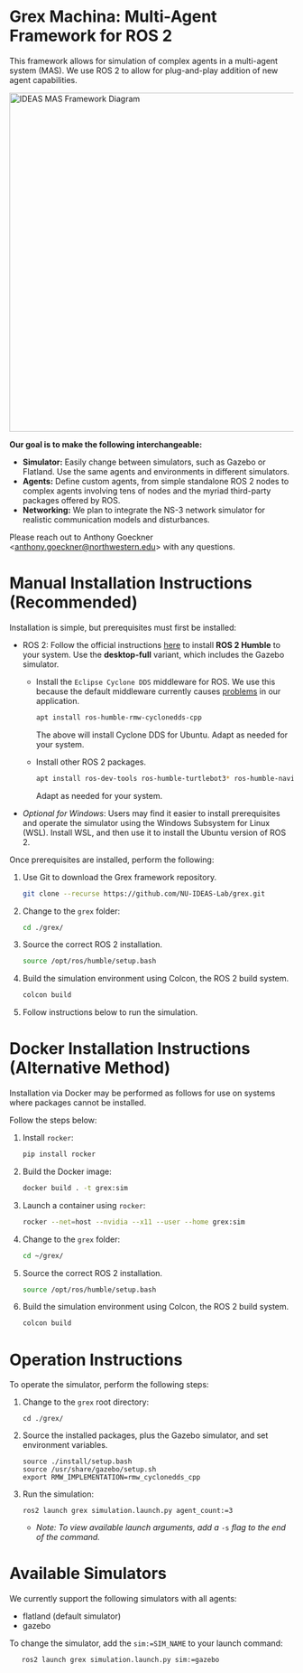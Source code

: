 # Grex Machina: Multi-Agent Framework for ROS 2

This framework allows for simulation of complex agents in a multi-agent system (MAS). We use ROS 2 to allow for plug-and-play addition of new agent capabilities.

<img width="600" alt="IDEAS MAS Framework Diagram" src="https://user-images.githubusercontent.com/1892393/232659638-5e71e73a-f2ef-44a0-92a9-b227886df2b7.png">

**Our goal is to make the following interchangeable:**

 * **Simulator:** Easily change between simulators, such as Gazebo or Flatland. Use the same agents and environments in different simulators.
 * **Agents:** Define custom agents, from simple standalone ROS 2 nodes to complex agents involving tens of nodes and the myriad third-party packages offered by ROS.
 * **Networking:** We plan to integrate the NS-3 network simulator for realistic communication models and disturbances.


Please reach out to Anthony Goeckner \<anthony.goeckner@northwestern.edu\> with any questions.


# Manual Installation Instructions (Recommended)

Installation is simple, but prerequisites must first be installed:

 * ROS 2: Follow the official instructions [here](https://docs.ros.org/en/humble/Installation.html) to install **ROS 2 Humble** to your system. Use the **desktop-full** variant, which includes the Gazebo simulator.

   * Install the `Eclipse Cyclone DDS` middleware for ROS. We use this because the default middleware currently causes [problems](https://github.com/ros2/ros2/issues/1253) in our application.
     ```bash
     apt install ros-humble-rmw-cyclonedds-cpp
     ```
     The above will install Cyclone DDS for Ubuntu. Adapt as needed for your system.

   * Install other ROS 2 packages.
     ```bash
     apt install ros-dev-tools ros-humble-turtlebot3* ros-humble-navigation2*
     ```
     Adapt as needed for your system.

 * *Optional for Windows*: Users may find it easier to install prerequisites and operate the simulator using the Windows Subsystem for Linux (WSL). Install WSL, and then use it to install the Ubuntu version of ROS 2.
  
Once prerequisites are installed, perform the following:

 1) Use Git to download the Grex framework repository.

    ```bash
    git clone --recurse https://github.com/NU-IDEAS-Lab/grex.git
    ```
    
 2) Change to the `grex` folder:

    ```bash
    cd ./grex/
    ```

 3) Source the correct ROS 2 installation.
   
    ```bash
    source /opt/ros/humble/setup.bash
    ```
    
 4) Build the simulation environment using Colcon, the ROS 2 build system.

    ```bash
    colcon build
    ```

 5) Follow instructions below to run the simulation.


# Docker Installation Instructions (Alternative Method)
Installation via Docker may be performed as follows for use on systems where packages cannot be installed.

Follow the steps below:

 1) Install `rocker`:
    ```bash
    pip install rocker
    ```

 2) Build the Docker image:
    ```bash
    docker build . -t grex:sim

 3) Launch a container using `rocker`:
    ```bash
    rocker --net=host --nvidia --x11 --user --home grex:sim
    ```

 4) Change to the `grex` folder:

    ```bash
    cd ~/grex/
    ```

 5) Source the correct ROS 2 installation.
   
    ```bash
    source /opt/ros/humble/setup.bash
    ```
    
 6) Build the simulation environment using Colcon, the ROS 2 build system.

    ```bash
    colcon build
    ```


# Operation Instructions
To operate the simulator, perform the following steps:

 1) Change to the `grex` root directory:

    ```
    cd ./grex/
    ```

 2) Source the installed packages, plus the Gazebo simulator, and set environment variables.
   
    ```
    source ./install/setup.bash
    source /usr/share/gazebo/setup.sh
    export RMW_IMPLEMENTATION=rmw_cyclonedds_cpp
    ```

 3) Run the simulation:

    ```
    ros2 launch grex simulation.launch.py agent_count:=3
    ```

    * *Note: To view available launch arguments, add a* `-s` *flag to the end of the command.*


# Available Simulators
We currently support the following simulators with all agents:
   * flatland (default simulator)
   * gazebo

To change the simulator, add the `sim:=SIM_NAME` to your launch command:
```bash
   ros2 launch grex simulation.launch.py sim:=gazebo
```